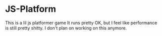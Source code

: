 # JS-Platform
This is a lil js platformer game
It runs pretty OK, but I feel like performance is still pretty shitty.
I don't plan on working on this anymore.
